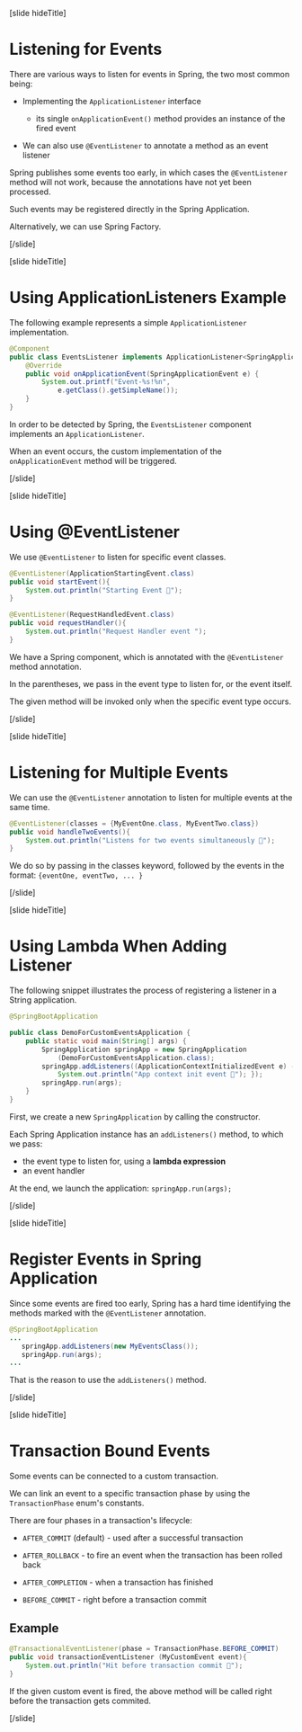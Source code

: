 [slide hideTitle]

# Listening for Events

There are various ways to listen for events in Spring, the two most common being:

- Implementing the `ApplicationListener` interface
    * its single `onApplicationEvent()` method provides an instance of the fired event

- We can also use `@EventListener` to annotate a method as an event listener

Spring publishes some events too early, in which cases the `@EventListener` method will not work, because the annotations have not yet been processed.

Such events may be registered directly in the Spring Application.

Alternatively, we can use Spring Factory.

[/slide]

[slide hideTitle]

# Using ApplicationListeners Example​

The following example represents a simple `ApplicationListener` implementation.

```java
@Component​
public class EventsListener implements ApplicationListener<SpringApplicationEvent> {​
    @Override​
    public void onApplicationEvent(SpringApplicationEvent e) {​
        System.out.printf("Event-%s!%n", 
            e.getClass().getSimpleName());​
    }
}​
```

In order to be detected by Spring, the `EventsListener` component implements an `ApplicationListener`.

When an event occurs, the custom implementation of the `onApplicationEvent` method will be triggered.

[/slide]

[slide hideTitle]

# Using @EventListener​

We use `@EventListener` to listen for specific event classes.

```java
@EventListener(ApplicationStartingEvent.class)​
public void startEvent(){​
    System.out.println("Starting Event 🏁"); 
}​

@EventListener(RequestHandledEvent.class)​
public void requestHandler(){​
    System.out.println("Request Handler event ");​
}​
```

We have a Spring component, which is annotated with the `@EventListener` method annotation.

In the parentheses, we pass in the event type to listen for, or the event itself.

The given method will be invoked only when the specific event type occurs.

[/slide]

[slide hideTitle]

# Listening for Multiple Events​

We can use the `@EventListener` annotation to listen for multiple events at the same time.

```java
@EventListener(classes = {MyEventOne.class, MyEventTwo.class})​
public void handleTwoEvents(){​
    System.out.println("Listens for two events simultaneously 🙉");​
}​
```

We do so by passing in the classes keyword, followed by the events in the format: `{eventOne, eventTwo, ... }`

[/slide]

[slide hideTitle]

# Using Lambda When Adding Listener

The following snippet illustrates the process of registering a listener in a String application.

```java
@SpringBootApplication​

public class DemoForCustomEventsApplication {​
    public static void main(String[] args) {​
        SpringApplication springApp = new SpringApplication​
            (DemoForCustomEventsApplication.class);​
        springApp.addListeners((ApplicationContextInitializedEvent e) -> { 
            System.out.println("App context init event 🔰"); });​
        springApp.run(args); ​
    }​
}​
```

First, we create a new `SpringApplication` by calling the constructor.

Each Spring Application instance has an `addListeners()` method, to which we pass:

- the event type to listen for, using a **lambda expression**
- an event handler

At the end, we launch the application: `springApp.run(args);`

[/slide]

[slide hideTitle]

# Register Events in Spring Application ​

Since some events are fired too early, Spring has a hard time identifying the methods marked with the `@EventListener` annotation.

```java
@SpringBootApplication​
...​
   springApp.addListeners(new MyEventsClass());​
   springApp.run(args);​
...​
```

That is the reason to use the `addListeners()` method.

[/slide]

[slide hideTitle]

# Transaction Bound Events

Some events can be connected to a custom transaction.

We can link an event to a specific transaction phase by using the `TransactionPhase` enum's constants.

There are four phases in a transaction's lifecycle:

- `AFTER_COMMIT` (default) - used after a successful transaction

- `AFTER_ROLLBACK` - to fire an event when the transaction has been rolled back

- `AFTER_COMPLETION` - when a transaction has finished

- `BEFORE_COMMIT` - right before a transaction commit

## Example

```java
@TransactionalEventListener(phase = TransactionPhase.BEFORE_COMMIT)​
public void transactionEventListener​ (MyCustomEvent event){​
    System.out.println("Hit before transaction commit 🛑");​
}​
```

If the given custom event is fired, the above method will be called right before the transaction gets commited.

[/slide]